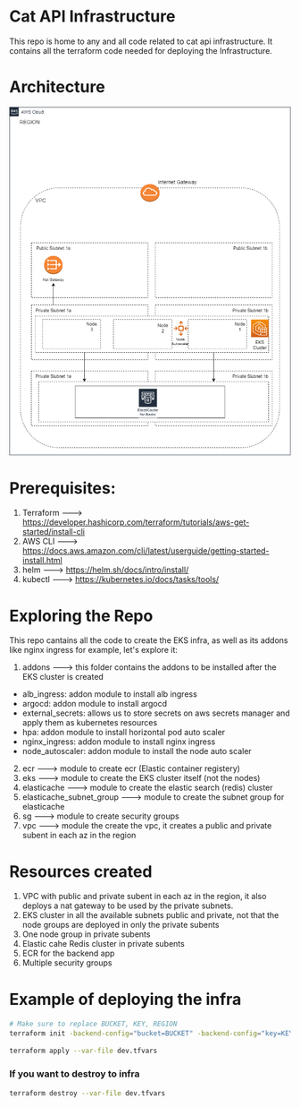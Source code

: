 # Cat API Infrastructure

This repo is home to any and all code related to cat api infrastructure. It contains all the terraform code needed for deploying the
Infrastructure.

# Architecture
![Alt text](./docs/eks_infra.png?raw=true "Architecture")

# Prerequisites:
1. Terraform  ---> https://developer.hashicorp.com/terraform/tutorials/aws-get-started/install-cli
2. AWS CLI ---> https://docs.aws.amazon.com/cli/latest/userguide/getting-started-install.html
3. helm ---> https://helm.sh/docs/intro/install/
4. kubectl ---> https://kubernetes.io/docs/tasks/tools/

# Exploring the Repo

This repo cantains all the code to create the EKS infra, as well as its addons like nginx ingress for example, let's explore it:
1. addons  --->  this folder contains the addons to be installed after the EKS cluster is created
- alb_ingress: addon module to install alb ingress
- argocd: addon module to install argocd
- external_secrets: allows us to store secrets on aws secrets manager and apply them as kubernetes resources
- hpa: addon module to install horizontal pod auto scaler
- nginx_ingress: addon module to install nginx ingress
- node_autoscaler: addon module to install the node auto scaler 
2. ecr  ---> module to create ecr (Elastic container registery)
3. eks ---> module to create the EKS cluster itself (not the nodes)
4. elasticache ---> module to create the elastic search (redis) cluster
5. elasticache_subnet_group ---> module to create the subnet group for elasticache
6. sg ---> module to create security groups
7. vpc ---> module the create the vpc, it creates a public and private subent in each az in the region

# Resources created
1. VPC with public and private subent in each az in the region, it also deploys a nat gateway to be used by the private subnets.
2. EKS cluster in all the available subnets public and private, not that the node groups are deployed in only the private subents
3. One node group in private subents
4. Elastic cahe Redis cluster in private subents
5. ECR for the backend app
6. Multiple security groups

# Example of deploying the infra

```bash
# Make sure to replace BUCKET, KEY, REGION
terraform init -backend-config="bucket=BUCKET" -backend-config="key=KEY" -backend-config="region=REGION"
```

```bash
terraform apply --var-file dev.tfvars
```

### If you want to destroy to infra

```bash
terraform destroy --var-file dev.tfvars
```
